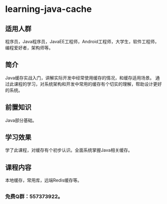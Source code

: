 # learning-java-cache

## 适用人群
程序员，Java程序员，JavaEE工程师，Android工程师，大学生，软件工程师，编程爱好者，架构师等。

## 简介
Java缓存实战入门，讲解实际开发中经常使用缓存的情况，和缓存适用场景。
通过此课程的学习，对系统架构和开发中常用的缓存有个切实的理解，帮助设计更好的系统。

## 前置知识
Java部分基础。

## 学习效果
学了此课程，对缓存有个初步认识。全面系统掌握Java相关缓存。

## 课程内容
本地缓存，常用库，远端Redis缓存等。

## 
### 免费Q群：557373922。